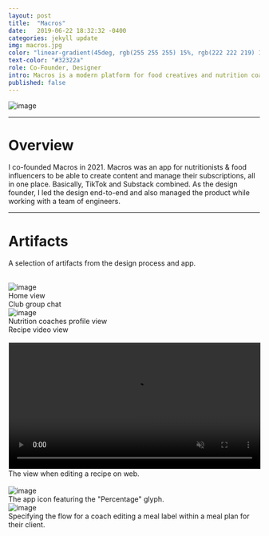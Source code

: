 ```yaml
---
layout: post
title:  "Macros"
date:   2019-06-22 18:32:32 -0400
categories: jekyll update
img: macros.jpg
color: "linear-gradient(45deg, rgb(255 255 255) 15%, rgb(222 222 219) 100%)"
text-color: "#32322a"
role: Co-Founder, Designer
intro: Macros is a modern platform for food creatives and nutrition coaches. I led the end-to-end design for the platform.
published: false
---
```


<div class="large-section">
  <img src="/img/macros-header.jpg" alt="image" />
</div>

<hr>


# Overview

I co-founded Macros in 2021. Macros was an app for nutritionists & food influencers to be able to create content and manage their subscriptions, all in one place. Basically, TikTok and Substack combined. As the design founder, I led the design end-to-end and also managed the product while working with a team of engineers.


<hr>


# Artifacts
<p>A selection of artifacts from the design process and app.</p>

<br>


<div class="row large-section">
  <div class="col-sm-6">
    <div class="col-with-margin">
      <img src="/img/home-view.png" alt="image" />
      <div class="caption-centered">Home view</div>
    </div>
  </div>
  <div class="col-sm-6">
    <div class="col-with-margin">
      <img src="/img/club-chat-view.png" alt="">
      <div class="caption-centered">Club group chat</div>
    </div>
  </div>
  <div class="col-sm-6">
  <div class="col-with-margin">
    <img src="/img/profile-view.png" alt="image" />
    <div class="caption-centered">Nutrition coaches profile view</div>
  </div>
</div>
<div class="col-sm-6">
  <div class="col-with-margin">
    <img src="/img/video-content-view.png" alt="">
    <div class="caption-centered">Recipe video view</div>
  </div>
</div>
</div>

<br>

<div class="large-section">
  <video width="100%" autoplay loop muted playsinline style="border: 1px solid #e5e5e5;">
    <source src="/img/macros_edit_recipe.mp4" type="video/mp4" />
    <source src="movie.ogg" type="video/ogg" />
    Your browser does not support the video tag.
  </video>
</div>

<div class="caption">The view when editing a recipe on web.</div>

<br>

<div class="large-section">
  <img src="/img/macros-app-icon.jpg" alt="image" />
</div>

<div class="caption">The app icon featuring the "Percentage" glyph.</div>

<div class="large-section">
  <img src="/img/meallabelflow.jpg" alt="image" />
</div>

<div class="caption">Specifying the flow for a coach editing a meal label within a meal plan for their client.</div>


